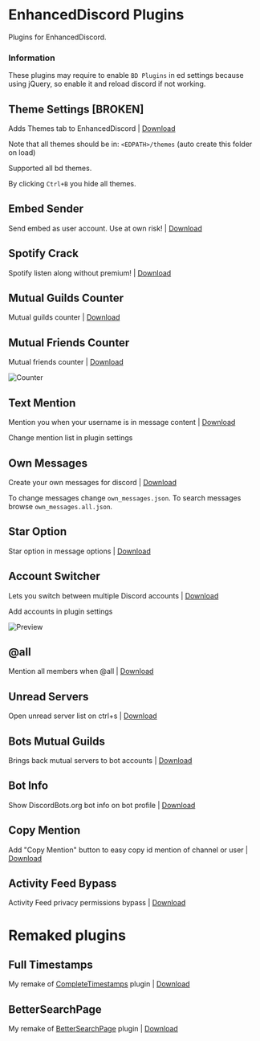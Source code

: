 # EnhancedDiscord Plugins
Plugins for EnhancedDiscord.

### Information
These plugins may require to enable `BD Plugins` in ed settings because using jQuery, so enable it and reload discord if not working.

## Theme Settings [BROKEN]
Adds Themes tab to EnhancedDiscord | [Download](https://raw.githubusercontent.com/juby210-PL/EnhancedDiscord-plugins/master/theme_settings.js)

Note that all themes should be in: `<EDPATH>/themes` (auto create this folder on load)

Supported all bd themes.

By clicking `Ctrl+B` you hide all themes.

## Embed Sender
Send embed as user account. Use at own risk! | [Download](https://raw.githubusercontent.com/juby210-PL/EnhancedDiscord-plugins/master/embed_sender.js)

<!--![Embed Sender](https://i.imgur.com/ZZwhF86.png)-->

## Spotify Crack
Spotify listen along without premium! | [Download](https://raw.githubusercontent.com/juby210-PL/EnhancedDiscord-plugins/master/spotify_crack.js)

## Mutual Guilds Counter
Mutual guilds counter | [Download](https://raw.githubusercontent.com/juby210-PL/EnhancedDiscord-plugins/master/mutual_guilds_counter.js)

## Mutual Friends Counter
Mutual friends counter | [Download](https://raw.githubusercontent.com/juby210-PL/EnhancedDiscord-plugins/master/mutual_friends_counter.js)

![Counter](https://i.imgur.com/4PjfsN6.png)

## Text Mention
Mention you when your username is in message content | [Download](https://raw.githubusercontent.com/juby210-PL/EnhancedDiscord-plugins/master/textmention.js)

Change mention list in plugin settings

## Own Messages
Create your own messages for discord | [Download](https://raw.githubusercontent.com/juby210-PL/EnhancedDiscord-plugins/master/own_messages.js)

To change messages change `own_messages.json`. To search messages browse `own_messages.all.json`.

## Star Option
Star option in message options | [Download](https://raw.githubusercontent.com/juby210-PL/EnhancedDiscord-plugins/master/staroption.js)

## Account Switcher
Lets you switch between multiple Discord accounts | [Download](https://raw.githubusercontent.com/juby210-PL/EnhancedDiscord-plugins/master/account_switcher.js)

Add accounts in plugin settings

![Preview](https://i.imgur.com/KkH0Sga.png)

## @all
Mention all members when @all | [Download](https://raw.githubusercontent.com/juby210-PL/EnhancedDiscord-plugins/master/at_all.js)

## Unread Servers
Open unread server list on ctrl+s | [Download](https://raw.githubusercontent.com/juby210-PL/EnhancedDiscord-plugins/master/unread_servers.js)

## Bots Mutual Guilds
Brings back mutual servers to bot accounts | [Download](https://raw.githubusercontent.com/juby210-PL/EnhancedDiscord-plugins/master/bots_mutual_guilds.js)

## Bot Info
Show DiscordBots.org bot info on bot profile | [Download](https://raw.githubusercontent.com/juby210-PL/EnhancedDiscord-plugins/master/bot_info.js)

## Copy Mention
Add "Copy Mention" button to easy copy id mention of channel or user | [Download](https://raw.githubusercontent.com/juby210-PL/EnhancedDiscord-plugins/master/copy_mention.js)

## Activity Feed Bypass
Activity Feed privacy permissions bypass | [Download](https://raw.githubusercontent.com/juby210-PL/EnhancedDiscord-plugins/master/activity_feed_bypass.js)

# Remaked plugins
## Full Timestamps
My remake of [CompleteTimestamps](https://github.com/mwittrien/BetterDiscordAddons/tree/master/Plugins/CompleteTimestamps) plugin | [Download](https://raw.githubusercontent.com/juby210-PL/EnhancedDiscord-plugins/master/full_timestamps.js)

## BetterSearchPage
My remake of [BetterSearchPage](https://github.com/mwittrien/BetterDiscordAddons/tree/master/Plugins/BetterSearchPage) plugin | [Download](https://raw.githubusercontent.com/juby210-PL/EnhancedDiscord-plugins/master/betterSearchPage.js)
